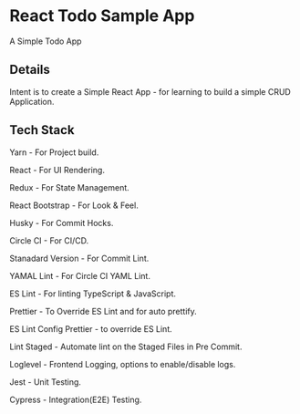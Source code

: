 # React Todo Sample App

A Simple Todo App

## Details

Intent is to create a Simple React App - for learning to build a simple CRUD Application.

## Tech Stack

Yarn - For Project build.

React - For UI Rendering.

Redux - For State Management.

React Bootstrap - For Look & Feel.

Husky - For Commit Hocks.

Circle CI - For CI/CD.

Stanadard Version - For Commit Lint.

YAMAL Lint - For Circle CI YAML Lint.

ES Lint - For linting TypeScript & JavaScript.

Prettier - To Override ES Lint and for auto prettify.

ES Lint Config Prettier - to override ES Lint.

Lint Staged - Automate lint on the Staged Files in Pre Commit.

Loglevel - Frontend Logging, options to enable/disable logs.

Jest - Unit Testing.

Cypress - Integration(E2E) Testing.